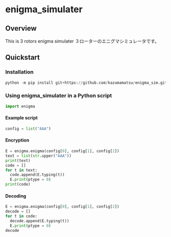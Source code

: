 # enigma_simulater
## Overview
This is 3 rotors enigma simulater
３ローターのエニグマシミュレータです。  

## Quickstart
### Installation
```python
python -m pip install git+https://github.com/kazumamatsu/enigma_sim.git
```

### Using enigma_simulater in a Python script
```python
import enigma
```

#### Example script

```python
config = list("AAA")
```
#### Encryption
```python
E = enigma.enigma(config[0], config[1], config[2])
text = list(str.upper("AAA"))
print(text)
code = []
for t in text:
  code.append(E.typing(t))
  E.print(ptype = 0)
print(code)
```

#### Decoding
```python
E = enigma.enigma(config[0], config[1], config[2])
decode = []
for t in code:
  decode.append(E.typing(t))
  E.print(ptype = 0)
decode
```
